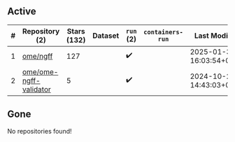 ## Active
| # | Repository (2) | Stars (132) | Dataset | `run` (2) | `containers-run` | Last Modified |
| --- | --- | --- | --- | --- | --- | --- |
| 1 | [ome/ngff](https://github.com/ome/ngff) | 127 |  | :heavy_check_mark: |  | 2025-01-30 16:03:54+00:00 |
| 2 | [ome/ome-ngff-validator](https://github.com/ome/ome-ngff-validator) | 5 |  | :heavy_check_mark: |  | 2024-10-28 14:43:03+00:00 |

## Gone
No repositories found!
